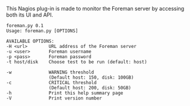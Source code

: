 This Nagios plug-in is made to monitor the Foreman server by accessing both its UI and API.

    foreman.py 0.1
    Usage: foreman.py [OPTIONS]

    AVAILABLE OPTIONS:
    -H <url>        URL address of the Foreman server
    -u <user>       Foreman username
    -p <pass>       Foreman password
    -t host/disk    Choose test to be run (default: host)

    -w              WARNING threshold
                    (Default host: 150, disk: 100GB)
    -c              CRITICAL threshold
                    (Default host: 200, disk: 50GB)
    -h              Print this help summary page
    -V              Print version number